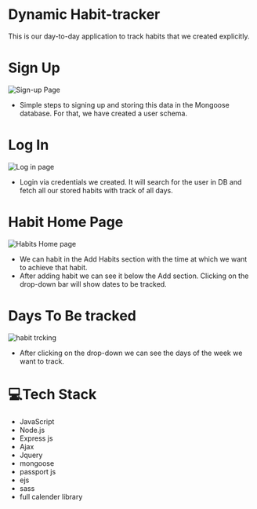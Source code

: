 # Dynamic Habit-tracker
This is our day-to-day application to track habits that we created explicitly.

# Sign Up 
  ![Sign-up Page](https://github.com/gauravmjain/Habit-tracker/assets/91288299/4e6adb77-8d16-474d-a9ad-9026dc8da84c)
  * Simple steps to signing up and storing this data in the Mongoose database. For that, we have created a user schema.
# Log In
  ![Log in page](https://github.com/gauravmjain/Habit-tracker/assets/91288299/dd7c8587-d849-4b31-ac5d-adff236e6acc)
  * Login via credentials we created. It will search for the user in DB and fetch all  our stored habits with track of all days.
# Habit Home Page 
  ![Habits Home page](https://github.com/gauravmjain/Habit-tracker/assets/91288299/2973a0ec-5ce2-44b9-ac3e-b0ca0dc7b85e)
  * We can habit in the Add Habits section with the time at which we want to achieve that habit.
  * After adding habit we can see it below the Add section. Clicking on the drop-down bar will show dates to be tracked.
# Days To Be tracked
  ![habit trcking](https://github.com/gauravmjain/Habit-tracker/assets/91288299/9390313d-6bd3-46e9-94e9-b4dedd537d62)
  * After clicking on the drop-down we can see the days of the week we want to track.
# 💻Tech Stack
* JavaScript
* Node.js
* Express js
* Ajax
* Jquery
* mongoose
* passport js
* ejs
* sass
* full calender library

